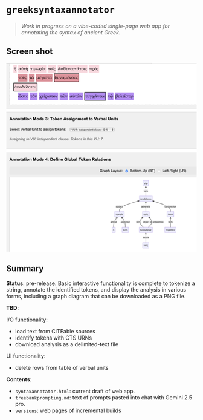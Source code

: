 # `greeksyntaxannotator`

> *Work in progress on a vibe-coded single-page web app for annotating the syntax of ancient Greek.*


## Screen shot

![Screen shot](./annotator.png)


## Summary

**Status**: pre-release. Basic interactive functionality is complete to tokenize a string, annotate the identified tokens, and display the analysis in various forms, including a graph diagram that can be downloaded as a PNG file.

**TBD**:


I/O functionality:

- load text from CITEable sources
- identify tokens with CTS URNs
- download analysis as a delimited-text file

UI functionality:

- delete rows from table of verbal units

**Contents**:

- `syntaxannotator.html`: current draft of web app.
- `treebankprompting.md`: text of prompts pasted into chat with Gemini 2.5 pro.
- `versions`: web pages of incremental builds

